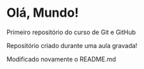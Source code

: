 # Olá, Mundo!
 Primeiro repositório do curso  de Git e GitHub

Repositório criado durante uma aula gravada!

Modificado novamente o README.md
